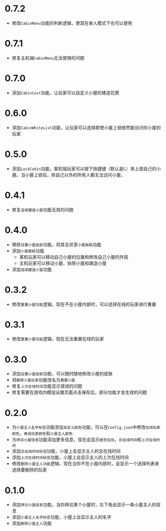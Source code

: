 # 0.7.2

- 修改`CabinMenu`功能的判断逻辑，使其在单人模式下也可以使用

# 0.7.1

- 修复主机端`CabinMenu`无法使用的问题

# 0.7.0

- 添加`CabinCost`功能，让玩家可以自定义小屋的建造花费

# 0.6.0

- 添加`CabinWhiteList`功能，让玩家可以选择即使小屋上锁依然能访问你小屋的玩家

# 0.5.0

- 添加`LockCabin`功能，客机端玩家可以按下快捷键（默认是L）来上锁自己的小屋。当小屋上锁后，除自己以外的所有人都无法访问小屋。

# 0.4.1

- 修复`连续建造小屋`功能无效的问题

# 0.4.0

- 移除`设置小屋皮肤`功能，将其合并至`小屋面板`功能
- 添加`小屋面板`功能
    - 客机玩家可以移动自己小屋的位置和修改自己小屋的外观
    - 主机玩家可以移动小屋、拆除小屋和建造小屋
- 添加`连续建造小屋`功能

# 0.3.2

- 修改`重置小屋功能`逻辑，现在不在小屋内部时，可以选择在线的玩家进行重置

# 0.3.1

- 修改`重置小屋功能`逻辑，现在无法重置在线的玩家

# 0.3.0

- 添加`设置小屋皮肤`功能，可以随时随地修改小屋的皮肤
- 将`删除小屋玩家`功能改名为`重置小屋`
- 修复`上次在线时间`功能显示错误的问题
- 修复需要在游戏内模组设置页面点击保存后，部分功能才会生效的问题

# 0.2.0

- 为`小屋主人名字标签`功能添加`自定义颜色`功能，可以在`Config.json`中修改`在线玩家颜色`，`离线玩家颜色`和`小屋主人颜色`
- 为`拜访小屋信息`功能添加更多信息，现在会显示`是否在线`，`总在线时间`和`上次在线时间`
- 添加`总在线时间标签`功能，小屋上会显示主人的总在线时间
- 添加`上次在线时间标签`功能，小屋上会显示主人的上次在线时间
- 修改`删除小屋主人功能`逻辑，现在当你不在小屋内部时，会显示一个选择列表来选择要删除的玩家

# 0.1.0

- 添加`拜访小屋信息`功能，当你拜访某个小屋时，左下角会显示一条小屋主人的信息
- 添加`小屋主人名字标签`功能，小屋上会显示主人的名字
- 添加`删除小屋主人`功能
